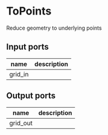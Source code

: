 
# ToPoints
Reduce geometry to underlying points

## Input ports
|name|description|
|-|-|
|grid_in||


## Output ports
|name|description|
|-|-|
|grid_out||
